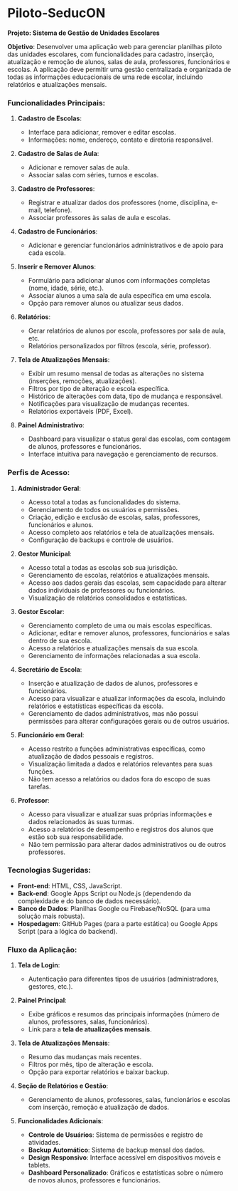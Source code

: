# Piloto-SeducON

**Projeto: Sistema de Gestão de Unidades Escolares**

**Objetivo**:
Desenvolver uma aplicação web para gerenciar planilhas piloto das unidades escolares, com funcionalidades para cadastro, inserção, atualização e remoção de alunos, salas de aula, professores, funcionários e escolas. A aplicação deve permitir uma gestão centralizada e organizada de todas as informações educacionais de uma rede escolar, incluindo relatórios e atualizações mensais.

### Funcionalidades Principais:

1. **Cadastro de Escolas**:
   - Interface para adicionar, remover e editar escolas.
   - Informações: nome, endereço, contato e diretoria responsável.

2. **Cadastro de Salas de Aula**:
   - Adicionar e remover salas de aula.
   - Associar salas com séries, turnos e escolas.

3. **Cadastro de Professores**:
   - Registrar e atualizar dados dos professores (nome, disciplina, e-mail, telefone).
   - Associar professores às salas de aula e escolas.

4. **Cadastro de Funcionários**:
   - Adicionar e gerenciar funcionários administrativos e de apoio para cada escola.

5. **Inserir e Remover Alunos**:
   - Formulário para adicionar alunos com informações completas (nome, idade, série, etc.).
   - Associar alunos a uma sala de aula específica em uma escola.
   - Opção para remover alunos ou atualizar seus dados.

6. **Relatórios**:
   - Gerar relatórios de alunos por escola, professores por sala de aula, etc.
   - Relatórios personalizados por filtros (escola, série, professor).

7. **Tela de Atualizações Mensais**:
   - Exibir um resumo mensal de todas as alterações no sistema (inserções, remoções, atualizações).
   - Filtros por tipo de alteração e escola específica.
   - Histórico de alterações com data, tipo de mudança e responsável.
   - Notificações para visualização de mudanças recentes.
   - Relatórios exportáveis (PDF, Excel).

8. **Painel Administrativo**:
   - Dashboard para visualizar o status geral das escolas, com contagem de alunos, professores e funcionários.
   - Interface intuitiva para navegação e gerenciamento de recursos.

### Perfis de Acesso:

1. **Administrador Geral**:
   - Acesso total a todas as funcionalidades do sistema.
   - Gerenciamento de todos os usuários e permissões.
   - Criação, edição e exclusão de escolas, salas, professores, funcionários e alunos.
   - Acesso completo aos relatórios e tela de atualizações mensais.
   - Configuração de backups e controle de usuários.

2. **Gestor Municipal**:
   - Acesso total a todas as escolas sob sua jurisdição.
   - Gerenciamento de escolas, relatórios e atualizações mensais.
   - Acesso aos dados gerais das escolas, sem capacidade para alterar dados individuais de professores ou funcionários.
   - Visualização de relatórios consolidados e estatísticas.

3. **Gestor Escolar**:
   - Gerenciamento completo de uma ou mais escolas específicas.
   - Adicionar, editar e remover alunos, professores, funcionários e salas dentro de sua escola.
   - Acesso a relatórios e atualizações mensais da sua escola.
   - Gerenciamento de informações relacionadas a sua escola.

4. **Secretário de Escola**:
   - Inserção e atualização de dados de alunos, professores e funcionários.
   - Acesso para visualizar e atualizar informações da escola, incluindo relatórios e estatísticas específicas da escola.
   - Gerenciamento de dados administrativos, mas não possui permissões para alterar configurações gerais ou de outros usuários.

5. **Funcionário em Geral**:
   - Acesso restrito a funções administrativas específicas, como atualização de dados pessoais e registros.
   - Visualização limitada a dados e relatórios relevantes para suas funções.
   - Não tem acesso a relatórios ou dados fora do escopo de suas tarefas.

6. **Professor**:
   - Acesso para visualizar e atualizar suas próprias informações e dados relacionados às suas turmas.
   - Acesso a relatórios de desempenho e registros dos alunos que estão sob sua responsabilidade.
   - Não tem permissão para alterar dados administrativos ou de outros professores.

### Tecnologias Sugeridas:

- **Front-end**: HTML, CSS, JavaScript.
- **Back-end**: Google Apps Script ou Node.js (dependendo da complexidade e do banco de dados necessário).
- **Banco de Dados**: Planilhas Google ou Firebase/NoSQL (para uma solução mais robusta).
- **Hospedagem**: GitHub Pages (para a parte estática) ou Google Apps Script (para a lógica do backend).

### Fluxo da Aplicação:

1. **Tela de Login**:
   - Autenticação para diferentes tipos de usuários (administradores, gestores, etc.).

2. **Painel Principal**:
   - Exibe gráficos e resumos das principais informações (número de alunos, professores, salas, funcionários).
   - Link para a **tela de atualizações mensais**.

3. **Tela de Atualizações Mensais**:
   - Resumo das mudanças mais recentes.
   - Filtros por mês, tipo de alteração e escola.
   - Opção para exportar relatórios e baixar backup.

4. **Seção de Relatórios e Gestão**:
   - Gerenciamento de alunos, professores, salas, funcionários e escolas com inserção, remoção e atualização de dados.

5. **Funcionalidades Adicionais**:
   - **Controle de Usuários**: Sistema de permissões e registro de atividades.
   - **Backup Automático**: Sistema de backup mensal dos dados.
   - **Design Responsivo**: Interface acessível em dispositivos móveis e tablets.
   - **Dashboard Personalizado**: Gráficos e estatísticas sobre o número de novos alunos, professores e funcionários.
